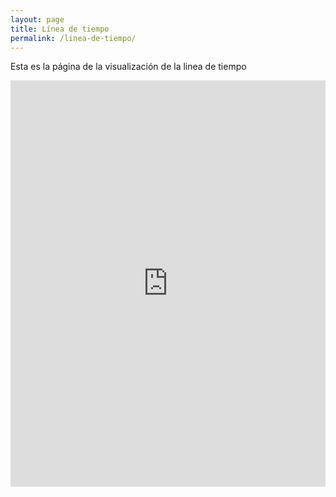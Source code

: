```yaml
---
layout: page
title: Línea de tiempo
permalink: /linea-de-tiempo/
---
```

Esta es la página de la visualización de la linea de tiempo
<iframe src='https://cdn.knightlab.com/libs/timeline3/latest/embed/index.html?source=1HED8LFgtZh0Vem0xGGhNUHDCGK4bp3TMb7lfVYNKQ1o&font=Default&lang=en&initial_zoom=2&height=650' width='100%' height='650' webkitallowfullscreen mozallowfullscreen allowfullscreen frameborder='0'></iframe>